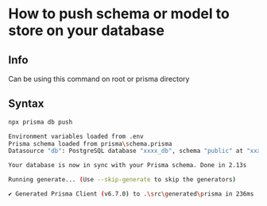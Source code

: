 # How to push schema or model to store on your database

## Info
Can be using this command on root or prisma directory

## Syntax
```bash
npx prisma db push
```

```bash
Environment variables loaded from .env
Prisma schema loaded from prisma\schema.prisma
Datasource "db": PostgreSQL database "xxxx_db", schema "public" at "xxxx.com:5432"

Your database is now in sync with your Prisma schema. Done in 2.13s

Running generate... (Use --skip-generate to skip the generators)

✔ Generated Prisma Client (v6.7.0) to .\src\generated\prisma in 236ms
```
